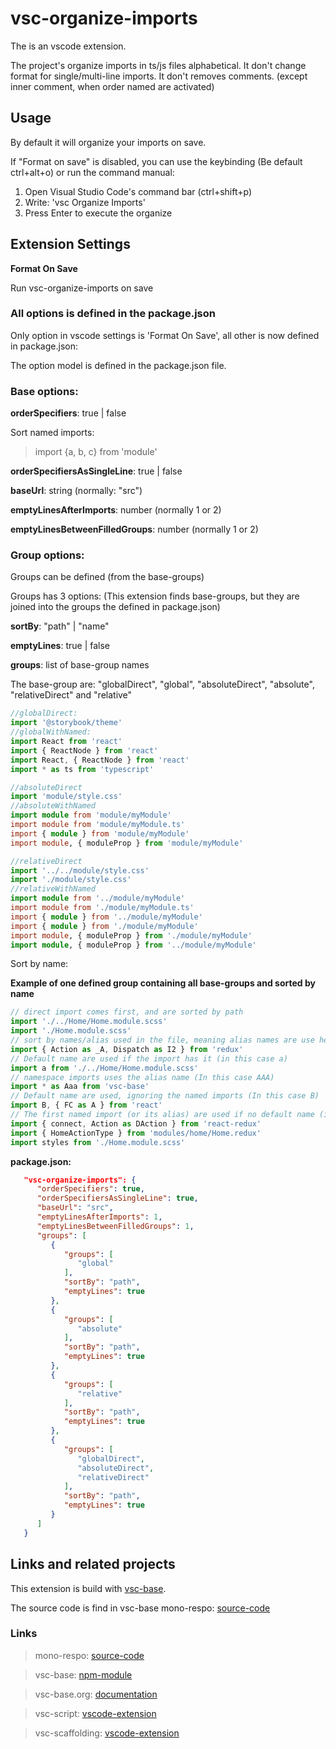 # vsc-organize-imports

The is an vscode extension.

The project's organize imports in ts/js files alphabetical.
It don't change format for single/multi-line imports.
It don't removes comments. (except inner comment, when order named are activated)

## Usage

By default it will organize your imports on save.

If "Format on save" is disabled, you can use the keybinding
(Be default ctrl+alt+o)
or run the command manual:

1. Open Visual Studio Code's command bar (ctrl+shift+p)
2. Write: 'vsc Organize Imports'
3. Press Enter to execute the organize

## Extension Settings

**Format On Save**

Run vsc-organize-imports on save

### All options is defined in the package.json

Only option in vscode settings is 'Format On Save', all other is now defined in package.json:

The option model is defined in the package.json file.

### Base options:

**orderSpecifiers**: true | false

Sort named imports:

> import {a, b, c} from 'module'

**orderSpecifiersAsSingleLine**: true | false

**baseUrl**: string (normally: "src")

**emptyLinesAfterImports**: number (normally 1 or 2)

**emptyLinesBetweenFilledGroups**: number (normally 1 or 2)

### Group options:

Groups can be defined (from the base-groups)

Groups has 3 options: (This extension finds base-groups, but they are joined into the groups the defined in package.json)

**sortBy**: "path" | "name"

**emptyLines**: true | false

**groups**: list of base-group names

The base-group are: "globalDirect", "global", "absoluteDirect", "absolute", "relativeDirect" and "relative"

```ts
//globalDirect:
import '@storybook/theme'
//globalWithNamed:
import React from 'react'
import { ReactNode } from 'react'
import React, { ReactNode } from 'react'
import * as ts from 'typescript'

//absoluteDirect
import 'module/style.css'
//absoluteWithNamed
import module from 'module/myModule'
import module from 'module/myModule.ts'
import { module } from 'module/myModule'
import module, { moduleProp } from 'module/myModule'

//relativeDirect
import '../../module/style.css'
import './module/style.css'
//relativeWithNamed
import module from '../module/myModule'
import module from './module/myModule.ts'
import { module } from '../module/myModule'
import { module } from './module/myModule'
import module, { moduleProp } from './module/myModule'
import module, { moduleProp } from '../module/myModule'
```

Sort by name:

**Example of one defined group containing all base-groups and sorted by name**

```ts
// direct import comes first, and are sorted by path
import './../Home/Home.module.scss'
import './Home.module.scss'
// sort by names/alias used in the file, meaning alias names are use here (in this case _A)
import { Action as _A, Dispatch as I2 } from 'redux'
// Default name are used if the import has it (in this case a)
import a from './../Home/Home.module.scss'
// namespace imports uses the alias name (In this case AAA)
import * as Aaa from 'vsc-base'
// Default name are used, ignoring the named imports (In this case B)
import B, { FC as A } from 'react'
// The first named import (or its alias) are used if no default name (in this case connect)
import { connect, Action as DAction } from 'react-redux'
import { HomeActionType } from 'modules/home/Home.redux'
import styles from './Home.module.scss'
```

**package.json:**

```json
   "vsc-organize-imports": {
      "orderSpecifiers": true,
      "orderSpecifiersAsSingleLine": true,
      "baseUrl": "src",
      "emptyLinesAfterImports": 1,
      "emptyLinesBetweenFilledGroups": 1,
      "groups": [
         {
            "groups": [
               "global"
            ],
            "sortBy": "path",
            "emptyLines": true
         },
         {
            "groups": [
               "absolute"
            ],
            "sortBy": "path",
            "emptyLines": true
         },
         {
            "groups": [
               "relative"
            ],
            "sortBy": "path",
            "emptyLines": true
         },
         {
            "groups": [
               "globalDirect",
               "absoluteDirect",
               "relativeDirect"
            ],
            "sortBy": "path",
            "emptyLines": true
         }
      ]
   }
```

## Links and related projects

This extension is build with [vsc-base](http://vsc-base.org).

The source code is find in vsc-base mono-respo: [source-code](https://github.com/alfnielsen/vsc-base)

### Links

> mono-respo: [source-code](https://github.com/alfnielsen/vsc-base)

> vsc-base: [npm-module](https://www.npmjs.com/package/vsc-base)

> vsc-base.org: [documentation](http://vsc-base.org)

> vsc-script: [vscode-extension](https://marketplace.visualstudio.com/items?itemName=alfnielsen.vsc-script)

> vsc-scaffolding: [vscode-extension](https://marketplace.visualstudio.com/items?itemName=alfnielsen.vsc-scafolding)
